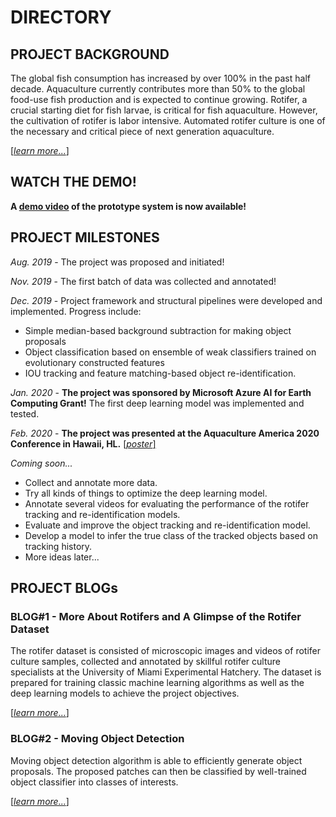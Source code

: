 # DIRECTORY

## PROJECT BACKGROUND

The global fish consumption has increased by over 100% in the past half decade.
Aquaculture currently contributes more than 50% to the global food-use fish production and is expected to continue
growing. 
Rotifer, a crucial starting diet for fish larvae, is critical for fish aquaculture. 
However, the cultivation of rotifer is labor intensive. 
Automated rotifer culture is one of the necessary and critical piece of next generation aquaculture. 

[[_learn more..._]](background.md)

## WATCH THE DEMO!

__A [demo video](https://youtu.be/5gOE0NdaSRs) of the prototype system is now available!__


## PROJECT MILESTONES

*Aug. 2019* - The project was proposed and initiated!

*Nov. 2019* - The first batch of data was collected and annotated! 

*Dec. 2019* - Project framework and structural pipelines were developed and implemented. Progress include:
- Simple median-based background subtraction for making object proposals 
- Object classification based on ensemble of weak classifiers trained on evolutionary constructed features
- IOU tracking and feature matching-based object re-identification.

*Jan. 2020* - **The project was sponsored by Microsoft Azure AI for Earth Computing Grant!** The first deep learning
 model was implemented and tested.

*Feb. 2020* - **The project was presented at the Aquaculture America 2020 Conference in Hawaii, HL.** 
[[_poster_]](doc/AquacultureAmerica2020.pdf)
 
*Coming soon...*
- Collect and annotate more data. 
- Try all kinds of things to optimize the deep learning model.
- Annotate several videos for evaluating the performance of the rotifer tracking and re-identification models.
- Evaluate and improve the object tracking and re-identification model.
- Develop a model to infer the true class of the tracked objects based on tracking history.
- More ideas later...

## PROJECT BLOGs 

### BLOG#1 - More About Rotifers and A Glimpse of the Rotifer Dataset

The rotifer dataset is consisted of microscopic images and videos of rotifer culture samples, collected and
annotated by skillful rotifer culture specialists at the University of Miami Experimental Hatchery. 
The dataset is prepared for training classic machine learning algorithms as well as the deep learning models to
achieve the project objectives.

[[_learn more..._]](dataset.md)

### BLOG#2 - Moving Object Detection

Moving object detection algorithm is able to efficiently generate object proposals. The proposed patches can then be
classified by well-trained object classifier into classes of interests. 

[[_learn more..._]](modpc.md)



